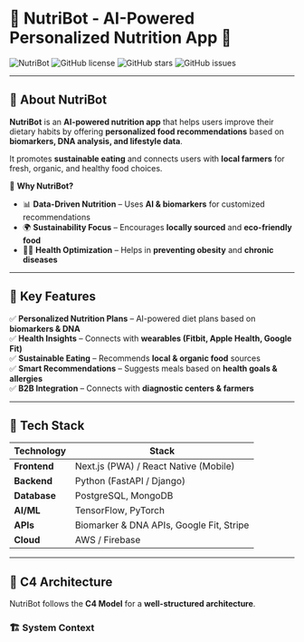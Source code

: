 # 🌿 NutriBot - AI-Powered Personalized Nutrition App 🥗

![NutriBot](https://img.shields.io/badge/NutriBot-AI%20Nutrition%20App-blue?style=for-the-badge)
![GitHub license](https://img.shields.io/github/license/your-repo/nutribot?style=for-the-badge)
![GitHub stars](https://img.shields.io/github/stars/your-repo/nutribot?style=for-the-badge)
![GitHub issues](https://img.shields.io/github/issues/your-repo/nutribot?style=for-the-badge)

---

## 🌟 About NutriBot
**NutriBot** is an **AI-powered nutrition app** that helps users improve their dietary habits by offering **personalized food recommendations** based on **biomarkers, DNA analysis, and lifestyle data**. 

It promotes **sustainable eating** and connects users with **local farmers** for fresh, organic, and healthy food choices.

🔬 **Why NutriBot?**  
- 📊 **Data-Driven Nutrition** – Uses **AI & biomarkers** for customized recommendations  
- 🌍 **Sustainability Focus** – Encourages **locally sourced** and **eco-friendly food**  
- 🏋️‍♂️ **Health Optimization** – Helps in **preventing obesity** and **chronic diseases**  

---

## 🚀 Key Features  
✅ **Personalized Nutrition Plans** – AI-powered diet plans based on **biomarkers & DNA**  
✅ **Health Insights** – Connects with **wearables (Fitbit, Apple Health, Google Fit)**  
✅ **Sustainable Eating** – Recommends **local & organic food** sources  
✅ **Smart Recommendations** – Suggests meals based on **health goals & allergies**  
✅ **B2B Integration** – Connects with **diagnostic centers & farmers**  

---

## 📌 Tech Stack  
| **Technology**  | **Stack** |
|----------------|----------|
| **Frontend**   | Next.js (PWA) / React Native (Mobile) |
| **Backend**    | Python (FastAPI / Django) |
| **Database**   | PostgreSQL, MongoDB |
| **AI/ML**      | TensorFlow, PyTorch |
| **APIs**       | Biomarker & DNA APIs, Google Fit, Stripe |
| **Cloud**      | AWS / Firebase |

---

## 🎨 C4 Architecture  
NutriBot follows the **C4 Model** for a **well-structured architecture**.  

### 🏗 **System Context**
